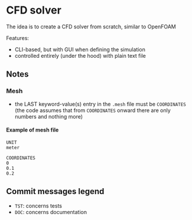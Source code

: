# CFD solver #
The idea is to create a CFD solver from scratch, similar to OpenFOAM

Features:
- CLI-based, but with GUI when defining the simulation
- controlled entirely (under the hood) with plain text file

## Notes ##

### Mesh ###
- the LAST keyword-value(s) entry in the `.mesh` file must be `COORDINATES` (the code assumes that from `COORDINATES` onward there are only numbers and nothing more)


#### Example of mesh file ####
```
UNIT
meter

COORDINATES
0
0.1
0.2
```

## Commit messages legend ##

- `TST`: concerns tests
- `DOC`: concerns documentation
